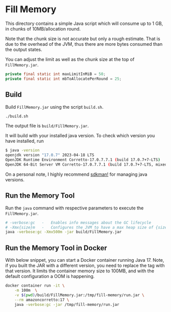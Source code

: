 # Fill Memory

This directory contains a simple Java script which will consume up to 1 GB,
in chunks of 10MB/allocation round.

Note that the chunk size is not accurate but only a rough estimate.
That is due to the overhead of the JVM, thus there are more bytes consumed than the output states.

You can adjust the limit as well as the chunk size at the top of `FillMemory.jar`.

```java
private final static int maxLimitInMiB = 50;
private final static int mbToAllocatePerRound = 25;
```

## Build

Build `FillMemory.jar` using the script `build.sh`.

```bash
./build.sh
```

The output file is `build/FillMemory.jar`.

It will build with your installed java version.
To check which version you have installed, run

```bash
$ java -version
openjdk version "17.0.7" 2023-04-18 LTS
OpenJDK Runtime Environment Corretto-17.0.7.7.1 (build 17.0.7+7-LTS)
OpenJDK 64-Bit Server VM Corretto-17.0.7.7.1 (build 17.0.7+7-LTS, mixed mode, sharing)
```

On a personal note, I highly recommend [sdkman!](https://sdkman.io/) for managing java versions.

## Run the Memory Tool

Run the `java` command with respective parameters to execute the `FillMemory.jar`.

```bash
# -verbose:gc   -   Enables info messages about the GC lifecycle
# -Xmx{size}m   -   Configures the JVM to have a max heap size of {size} Megabytes
java -verbose:gc -Xmx500m -jar build/FillMemory.jar
```

## Run the Memory Tool in Docker

With below snippet, you can start a Docker container running Java 17.
Note, if you built the JAR with a different version, you need to replace the tag with that version.
It limits the container memory size to 100MB, and with the default configuration a OOM is happening.

```bash
docker container run -it \
    -m 100m  \
    -v $(pwd)/build/FillMemory.jar:/tmp/fill-memory/run.jar \
    --rm amazoncorretto:17 \
    java -verbose:gc -jar /tmp/fill-memory/run.jar
```